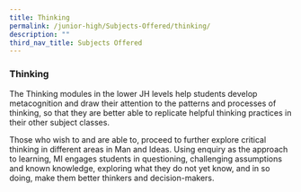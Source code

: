 ```yaml
---
title: Thinking
permalink: /junior-high/Subjects-Offered/thinking/
description: ""
third_nav_title: Subjects Offered
---
```

### Thinking

The Thinking modules in the lower JH levels help students develop metacognition and draw their attention to the patterns and processes of thinking, so that they are better able to replicate helpful thinking practices in their other subject classes.

Those who wish to and are able to, proceed to further explore critical thinking in different areas in Man and Ideas. Using enquiry as the approach to learning, MI engages students in questioning, challenging assumptions and known knowledge, exploring what they do not yet know, and in so doing, make them better thinkers and decision-makers.